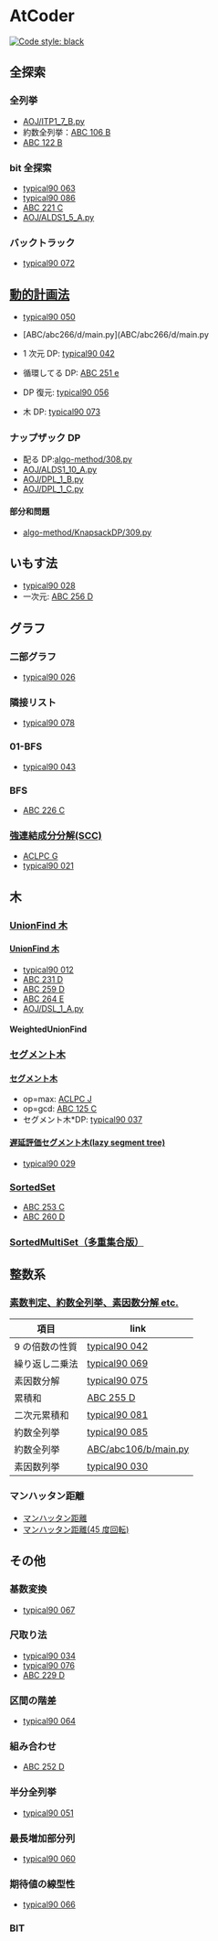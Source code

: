 # AtCoder

[![Code style: black](https://img.shields.io/badge/code%20style-black-000000.svg)](https://github.com/psf/black)

## 全探索

### 全列挙

- [AOJ/ITP1_7_B.py](AOJ/ITP1_7_B.py)
- 約数全列挙：[ABC 106 B](ABC/abc106/b/main.py)
- [ABC 122 B](ABC/abc122/b/main.py)

### bit 全探索

- [typical90 063](typical90/063_MonochromaticSubgrid.py)
- [typical90 086](typical90/086_SnukesFavoriteArrays.py)
- [ABC 221 C](ABC/abc221/c/main.py)
- [AOJ/ALDS1_5_A.py](AOJ/ALDS1_5_A.py)

### バックトラック

- [typical90 072](typical90/072_LoopRailwayPlan.py)

## [動的計画法](Library/DP/README.md)

- [typical90 050](typical90/050_StairJump.py)
- [ABC/abc266/d/main.py](ABC/abc266/d/main.py

- 1 次元 DP: [typical90 042](typical90/042_MultipleOf9.py)
- 循環してる DP: [ABC 251 e](ABC/abc251/e/main.py)
- DP 復元: [typical90 056](typical90/056_LuckyBag.py)
- 木 DP: [typical90 073](typical90/073_WeNeedBothAnB.py)

### ナップザック DP

- 配る DP:[algo-method/308.py](algo-method/308.py)
- [AOJ/ALDS1_10_A.py](AOJ/ALDS1_10_A.py)
- [AOJ/DPL_1_B.py](AOJ/DPL_1_B.py)
- [AOJ/DPL_1_C.py](AOJ/DPL_1_C.py)

#### 部分和問題

- [algo-method/KnapsackDP/309.py](algo-method/KnapsackDP/309.py)

## いもす法

- [typical90 028](typical90/028_ClutteredPaper.py)
- 一次元: [ABC 256 D](ABC/abc256/d/main.py)

## グラフ

### 二部グラフ

- [typical90 026](typical90/026_IndependentSetOnATree.py)

### 隣接リスト

- [typical90 078](typical90/078_EasyGraphProblem.py)

### 01-BFS

- [typical90 043](typical90/043_MazeChallengeWithLackOfSleep.py)

### BFS

- [ABC 226 C](ABC/abc226/c/main.py)

### [強連結成分分解(SCC)](Library/Graph/README.md)

- [ACLPC G](ACLPC/G-SCC.py)
- [typical90 021](typical90/021_ComeBackInOnePiece.py)

## 木

### [UnionFind 木](Library/UnionFind/README.md)

#### [UnionFind 木](Library/UnionFind/UnionFind.py)

- [typical90 012](typical90/012_RedPainting.py)
- [ABC 231 D](ABC/abc231/d/main.py)
- [ABC 259 D](ABC/abc259/d/main.py)
- [ABC 264 E](ABC/abc264/e/main.py)
- [AOJ/DSL_1_A.py](AOJ/DSL_1_A.py)

#### WeightedUnionFind

### [セグメント木](Library/SegmentTree/README.md)

#### [セグメント木](Library/SegmentTree/SegmentTree.py)

- op=max: [ACLPC J](ACLPC/J-SegmentTree.py)
- op=gcd: [ABC 125 C](ABC/abc125/c/main.py)
- セグメント木\*DP: [typical90 037](typical90/037_DontLeaveTheSpice.py)

#### [遅延評価セグメント木(lazy segment tree)](Library/SegmentTree/LazySegmentTree.py)

- [typical90 029](typical90/029_LongBricks.py)

### [SortedSet](Library/SortedSet/SortedSet.py)

- [ABC 253 C](ABC/abc253/c/main.py)
- [ABC 260 D](ABC/abc260/d/main_stdset.py)

### [SortedMultiSet（多重集合版）](Library/SortedSet/SortedMulitiset.py)

## 整数系

### [素数判定、約数全列挙、素因数分解 etc.](Library/Math/README.md)

| 項目           | link                                                |
| -------------- | --------------------------------------------------- |
| 9 の倍数の性質 | [typical90 042](typical90/042_MultipleOf9.py)       |
| 繰り返し二乗法 | [typical90 069](typical90/069_ColorfulBlocks2.py)   |
| 素因数分解     | [typical90 075](typical90/075_MagicForBalls.py)     |
| 累積和         | [ABC 255 D](ABC/abc255/d/main.py)                   |
| 二次元累積和   | [typical90 081](typical90/081_FriendlyGroup.py)     |
| 約数全列挙     | [typical90 085](typical90/085_Multiplication085.py) |
| 約数全列挙     | [ABC/abc106/b/main.py](ABC/abc106/b/main.py)        |
| 素因数列挙     | [typical90 030](typical90/030_KFactors.py)          |

### マンハッタン距離

- [マンハッタン距離](typical90/070_PlantPlanning.py)
- [マンハッタン距離(45 度回転)](typical90/036_ManhattanDistance.py)

## その他

### 基数変換

- [typical90 067](typical90/067_Base8to9.py)

### 尺取り法

- [typical90 034](typical90/034_ThereAreFewTypesOfElements.py)
- [typical90 076](typical90/076_CakeCut.py)
- [ABC 229 D](ABC/abc229/d/main.py)

### 区間の階差

- [typical90 064](typical90/064_Uplift.py)

### 組み合わせ

- [ABC 252 D](ABC/abc252/d/main.py)

### 半分全列挙

- [typical90 051](typical90/051_TypicalShop.py)

### 最長増加部分列

- [typical90 060](typical90/060_Chimera.py)

### 期待値の線型性

- [typical90 066](typical90/066_VariousArrays.py)

### BIT
